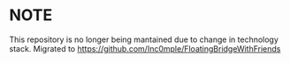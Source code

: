 # NOTE

This repository is no longer being mantained due to change in technology stack. Migrated to https://github.com/Inc0mple/FloatingBridgeWithFriends


